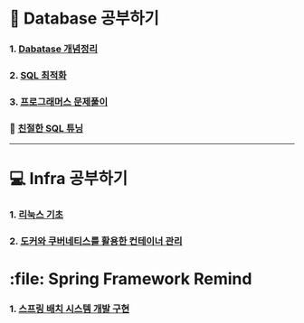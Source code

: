 # :file_folder: Database 공부하기

### 1. <a href="https://github.com/jaero0725/Database-Infra_Study/tree/main/Concept">Dabatase 개념정리</a>
### 2. <a href="https://github.com/jaero0725/Database-Infra_Study/tree/main/Optimization">SQL 최적화</a>
### 3. <a href="https://github.com/jaero0725/Database-Infra_Study/tree/main/QuerySolution"> 프로그래머스 문제풀이</a>

### 📖 <a href="https://github.com/jaero0725/Database-Infra_Study/tree/main/친절한SQL튜닝"> 친절한 SQL 튜닝 </a> 
<hr>

# :computer: Infra 공부하기
### 1. <a href="https://github.com/jaero0725/Database-Infra_Study/tree/main/Linux">리눅스 기초 </a>
### 2. <a href="https://github.com/jaero0725/Database-Infra_Study/tree/main/docker%26Kubernates">도커와 쿠버네티스를 활용한 컨테이너 관리 </a>

# :file: Spring Framework Remind 
### 1. <a href="https://github.com/jaero0725/Database-Infra_Study/tree/main/spring"> 스프링 배치 시스템 개발 구현 </a>
